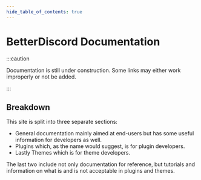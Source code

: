 ```yaml
---
hide_table_of_contents: true
---
```


# BetterDiscord Documentation

:::caution

Documentation is still under construction. Some links may either work improperly or not be added.

:::

## Breakdown

This site is split into three separate sections:
- General documentation mainly aimed at end-users but has some useful information for developers as well.
- Plugins which, as the name would suggest, is for plugin developers.
- Lastly Themes which is for theme developers.

The last two include not only documentation for reference, but tutorials and information on what is and is not acceptable in plugins and themes.